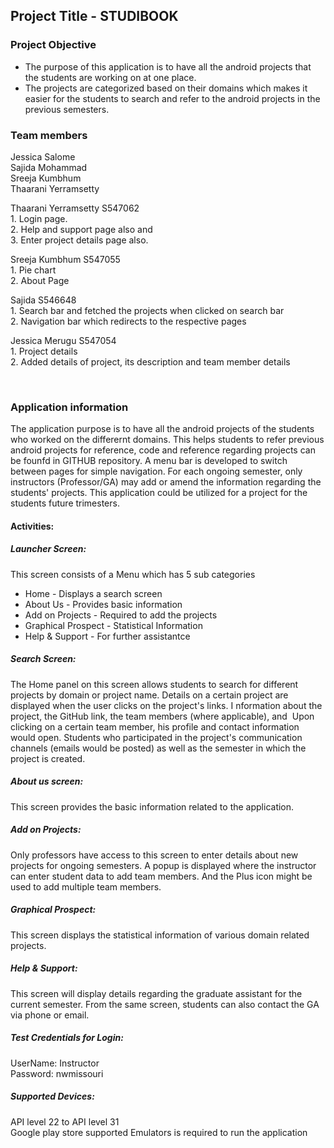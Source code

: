 ## Project Title - STUDIBOOK

### Project Objective <a name="objective"></a>
 -	The purpose of this application is to have all the android projects that the students are working on at one place.
 - 	The projects are categorized based on their domains which makes it easier for the students to search and refer to the android projects in the previous semesters.
 
### Team members
Jessica Salome </br>
Sajida Mohammad  </br>
Sreeja Kumbhum </br>
Thaarani Yerramsetty </br>

<p>
 Thaarani Yerramsetty S547062 </br>
 1. Login page.</br>
 2. Help and support page also and</br>
 3. Enter project details page also.</p>
 
 <p>
 Sreeja Kumbhum S547055 </br>
 1. Pie chart </br>
 2. About Page </br>

<p>
 Sajida S546648 </br>
 1. Search bar and fetched the projects when clicked on search bar</br>
 2. Navigation bar which redirects to the respective pages </br>
</p>

 <p>
 Jessica Merugu S547054 </br>
 1. Project details</br>
 2. Added details of project, its description and team member details</br>
<p><br>
 
### Application information
The application purpose is to have all the android projects of the students who worked on the differernt domains. This helps students to refer previous android projects for reference, code and reference regarding projects can be founfd in  GITHUB repository. A menu bar is developed to switch between pages for simple navigation. For each ongoing semester, only instructors (Professor/GA) may add or amend the information regarding the students' projects. This application could be utilized for a project for the students future trimesters.<br>
#### Activities:<br>
##### Launcher Screen: <br>
This screen consists of a Menu which has 5 sub categories
 - Home - Displays a search screen
 - About Us - Provides basic information
 - Add on Projects - Required to add the projects
 - Graphical Prospect - Statistical Information
 - Help & Support - For further assistantce
 ##### Search Screen: <br>
 The Home panel on this screen allows students to search for different projects by domain or project name. Details on a certain project are displayed when the user clicks on the project's links. I nformation about the project, the GitHub link, the team members (where applicable), and  Upon clicking on a certain team member, his profile and contact information would open. Students who participated in the project's communication channels (emails would be posted) as well as the semester in which the project is created.<br>
##### About us screen:
 This screen provides the basic information related to the application.<br>
##### Add on Projects:
 Only professors have access to this screen to enter details about new projects for ongoing semesters. A popup is displayed where the instructor can enter student data to add team members. And the Plus icon might be used to add multiple team members.<br>
##### Graphical Prospect: 
 This screen displays the statistical information of various domain related projects.<br>
##### Help & Support:
 This screen will display details regarding the graduate assistant for the current semester. From the same screen, students can also contact the GA via phone or email.<br>
 
##### Test Credentials for Login: 
UserName: Instructor <br>
Password: nwmissouri

##### Supported Devices: 
API level 22 to API level 31 <br>
Google play store supported Emulators is required to run the application

